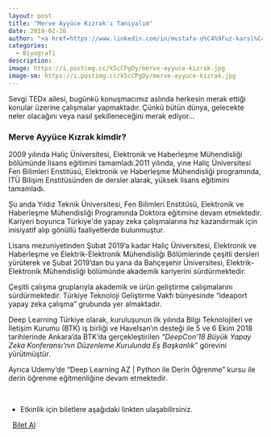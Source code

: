 ```yaml
---
layout: post
title: "Merve Ayyüce Kızrak'ı Tanıyalım"
date: 2019-02-26
author: "<a href=https://www.linkedin.com/in/mustafa-o%C4%9Fuz-karsl%C4%B1-166380172/ target=_blank>Mustafa Oğuz Karslı</a>"
categories:
  - Biyografi
description:
image: https://i.postimg.cc/k5cCPgDy/merve-ayyuce-kizrak.jpg
image-sm: https://i.postimg.cc/k5cCPgDy/merve-ayyuce-kizrak.jpg
---
```


Sevgi TEDx ailesi, bugünkü konuşmacımız aslında herkesin merak ettiği konular üzerine
çalışmalar yapmaktadır. Çünkü bütün dünya, gelecekte neler olacağını veya nasıl
şekilleneceğini merak ediyor…

### Merve Ayyüce Kızrak kimdir?

2009 yılında Haliç Üniversitesi, Elektronik ve Haberleşme Mühendisliği bölümünde lisans
eğitimini tamamladı.2011 yılında, yine Haliç Üniversitesi Fen Bilimleri Enstitüsü, Elektronik ve
Haberleşme Mühendisliği programında, İTÜ Bilişim Enstitüsünden de dersler alarak, yüksek
lisans eğitimini tamamladı.

Şu anda Yıldız Teknik Üniversitesi, Fen Bilimleri Enstitüsü, Elektronik ve Haberleşme
Mühendisliği Programında Doktora eğitimine devam etmektedir. Kariyeri boyunca Türkiye'de yapay zeka çalışmalarına hız kazandırmak için inisiyatif alıp gönüllü faaliyetlerde bulunmuştur.

Lisans mezuniyetinden Şubat 2019’a kadar Haliç Üniversitesi, Elektronik ve Haberleşme ve
Elektrik-Elektronik Mühendisliği Bölümlerinde çeşitli dersleri yürüterek ve Şubat 2019’dan bu
yana da Bahçeşehir Üniversitesi, Elektrik-Elektronik Mühendisliği bölümünde akademik
kariyerini sürdürmektedir.

Çeşitli çalışma gruplarıyla akademik ve ürün geliştirme çalışmalarını sürdürmektedir. Türkiye
Teknoloji Geliştirme Vakfı bünyesinde “ideaport yapay zeka çalışma” grubunda yer
almaktadır.

Deep Learning Türkiye olarak, kuruluşunun ilk yılında Bilgi Teknolojileri ve İletişim Kurumu
(BTK) iş birliği ve Havelsan‘ın desteği ile 5 ve 6 Ekim 2018 tarihlerinde Ankara’da BTK‘da
gerçekleştirilen *“DeepCon’18 Büyük Yapay Zeka Konferansı’nın Düzenleme Kurulunda Eş
Başkanlık”* görevini yürütmüştür.

Ayrıca Udemy‘de “Deep Learning AZ | Python ile Derin Öğrenme” kursu ile derin öğrenme
eğitmenliğine devam etmektedir.

&nbsp;&nbsp;&nbsp;

- Etkinlik için biletlere aşağıdaki linkten ulaşabilirsiniz.

<i class="fa fa-lg fa-ticket" aria-hidden="true"></i>&nbsp; <a href="https://www.biletino.com/event/eventdetail/6381?t=banner" target="_blank"> Bilet Al</a>
